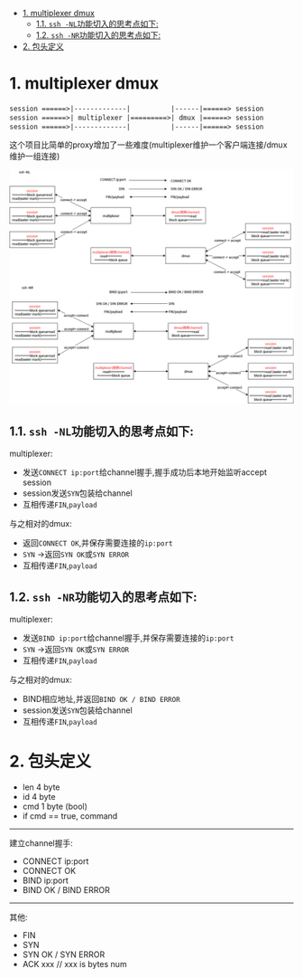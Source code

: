 <!-- TOC -->

- [1. multiplexer dmux](#1-multiplexer-dmux)
    - [1.1. `ssh -NL`功能切入的思考点如下:](#11-ssh--nl功能切入的思考点如下)
    - [1.2. `ssh -NR`功能切入的思考点如下:](#12-ssh--nr功能切入的思考点如下)
- [2. 包头定义](#2-包头定义)

<!-- /TOC -->


<a id="markdown-1-multiplexer-dmux" name="1-multiplexer-dmux"></a>
# 1. multiplexer dmux

```
session ======>|-------------|          |------|======> session
session ======>| multiplexer |=========>| dmux |======> session
session ======>|-------------|          |------|======> session
```

这个项目比简单的proxy增加了一些难度(multiplexer维护一个客户端连接/dmux维护一组连接)


![](multiplexer.png)

<a id="markdown-11-ssh--nl功能切入的思考点如下" name="11-ssh--nl功能切入的思考点如下"></a>
## 1.1. `ssh -NL`功能切入的思考点如下:  

multiplexer:
* 发送`CONNECT ip:port`给channel握手,握手成功后本地开始监听accept session
* session发送`SYN`包装给channel
* 互相传递`FIN`,`payload`

与之相对的dmux:
* 返回`CONNECT OK`,并保存需要连接的`ip:port`
* `SYN` ->返回`SYN OK`或`SYN ERROR`
* 互相传递`FIN`,`payload`

<a id="markdown-12-ssh--nr功能切入的思考点如下" name="12-ssh--nr功能切入的思考点如下"></a>
## 1.2. `ssh -NR`功能切入的思考点如下:  

multiplexer:
* 发送`BIND ip:port`给channel握手,并保存需要连接的`ip:port`
* `SYN` ->返回`SYN OK`或`SYN ERROR`
* 互相传递`FIN`,`payload`

与之相对的dmux:
* BIND相应地址,并返回`BIND OK / BIND ERROR`
* session发送`SYN`包装给channel
* 互相传递`FIN`,`payload`

<a id="markdown-2-包头定义" name="2-包头定义"></a>
# 2. 包头定义

* len 4 byte
* id 4 byte
* cmd 1 byte (bool)
* if cmd == true, command

---

建立channel握手:
* CONNECT ip:port
* CONNECT OK
* BIND ip:port
* BIND OK / BIND ERROR
---

其他:
* FIN
* SYN
* SYN OK / SYN ERROR
* ACK xxx // xxx is bytes num
